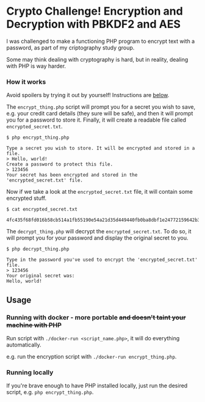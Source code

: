 # Crypto Challenge! Encryption and Decryption with PBKDF2 and AES
I was challenged to make a functioning PHP program to encrypt text with a password, as part of my criptography study group.

Some may think dealing with cryptography is hard, but in reality, dealing with PHP is way harder.

### How it works
Avoid spoilers by trying it out by yourself! Instructions are [below](#usage).

The `encrypt_thing.php` script will prompt you for a secret you wish to save, e.g. your credit card details (they sure will be safe), and then it will prompt you for a password to store it. Finally, it will create a readable file called `encrypted_secret.txt`.

```console
$ php encrypt_thing.php

Type a secret you wish to store. It will be encrypted and stored in a file.
> Hello, world!
Create a password to protect this file.
> 123456
Your secret has been encrypted and stored in the 'encrypted_secret.txt' file.

```

Now if we take a look at the `encrypted_secret.txt` file, it will contain some encrypted stuff.

```console
$ cat encrypted_secret.txt

4fc435f68fd016b58cb514a1fb55190e54a21d35d449440fb0ba8dbf1e24772159642b3168655a44495a353541626870432f4f5542413d3d
```

The `decrypt_thing.php` will decrypt the `encrypted_secret.txt`. To do so, it will prompt you for your password and display the original secret to you.

```console
$ php decrypt_thing.php

Type in the password you've used to encrypt the 'encrypted_secret.txt' file.
> 123456
Your original secret was:
Hello, world!
```

## Usage

### Running with docker - more portable ~~and doesn't taint your machine with PHP~~
Run script with `./docker-run <script_name.php>`, it will do everything automatically.

e.g. run the encryption script with `./docker-run encrypt_thing.php`.

### Running locally
If you're brave enough to have PHP installed locally, just run the desired script, e.g. `php encrypt_thing.php`.
